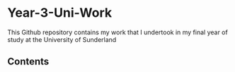 # Year-3-Uni-Work
This Github repository contains my work that I undertook in my final year of study at the University of Sunderland

## Contents
